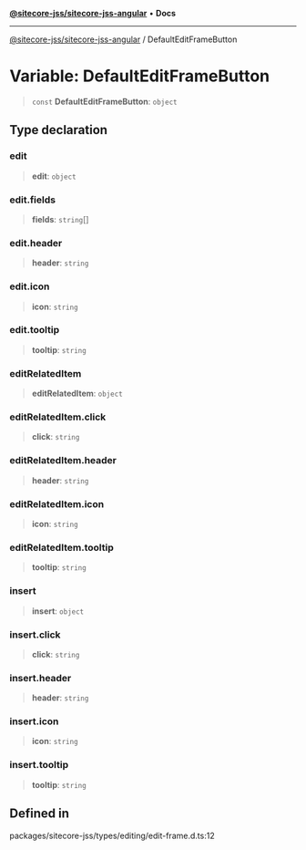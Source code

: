 [**@sitecore-jss/sitecore-jss-angular**](../README.md) • **Docs**

***

[@sitecore-jss/sitecore-jss-angular](../README.md) / DefaultEditFrameButton

# Variable: DefaultEditFrameButton

> `const` **DefaultEditFrameButton**: `object`

## Type declaration

### edit

> **edit**: `object`

### edit.fields

> **fields**: `string`[]

### edit.header

> **header**: `string`

### edit.icon

> **icon**: `string`

### edit.tooltip

> **tooltip**: `string`

### editRelatedItem

> **editRelatedItem**: `object`

### editRelatedItem.click

> **click**: `string`

### editRelatedItem.header

> **header**: `string`

### editRelatedItem.icon

> **icon**: `string`

### editRelatedItem.tooltip

> **tooltip**: `string`

### insert

> **insert**: `object`

### insert.click

> **click**: `string`

### insert.header

> **header**: `string`

### insert.icon

> **icon**: `string`

### insert.tooltip

> **tooltip**: `string`

## Defined in

packages/sitecore-jss/types/editing/edit-frame.d.ts:12

